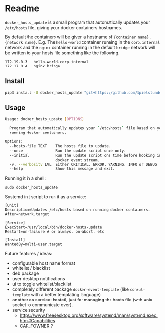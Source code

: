 # Readme

`docker_hosts_update` is a small program that automatically updates your `/etc/hosts` file,
giving your docker containers hostnames.

By default the containers will be given a hostname of `{container name}.{network name}`.
E.g. The `hello-world` container running in the `corp.internal` network and the `nginx` container
running in the default `bridge` network will be written to your hosts file something like the following. 
```
172.19.0.3   hello-world.corp.internal
172.17.0.4   nginx.bridge
```

## Install
```bash
pip3 install -U docker_hosts_update "git+https://github.com/Spielstunde/docker-hosts-update#egg=docker-hosts-update"
```


## Usage
```bash
Usage: docker_hosts_update [OPTIONS]

  Program that automatically updates your `/etc/hosts` file based on your
  running docker containers.

Options:
  --hosts-file TEXT    The hosts file to update.
  --once               Run the update script once only.
  --initial            Run the update script one time before hooking into the
                       docker event stream.
  -v, --verbosity LVL  Either CRITICAL, ERROR, WARNING, INFO or DEBUG
  --help               Show this message and exit.
```

Running it in a shell:
```
sudo docker_hosts_update
```

Systemd init script to run it as a service:
```
[Unit]
Description=Updates /etc/hosts based on running docker containers.
After=network.target

[Service]
ExecStart=/usr/local/bin/docker-hosts-update
Restart=on-failure # or always, on-abort, etc

[Install]
WantedBy=multi-user.target
```


Future features / ideas:
* configurable host name format
* whitelist / blacklist
* deb package
* user desktop notifications
* ui to toggle whitelist/blacklist 
* completely different package `docker-event-template` (like `consul-template` with a better templating language)
* another os service: hostctl, just for managing the hosts file (with unix socket to communicate over).
* service security
    * https://www.freedesktop.org/software/systemd/man/systemd.exec.html#Capabilities
    * CAP_FOWNER ?